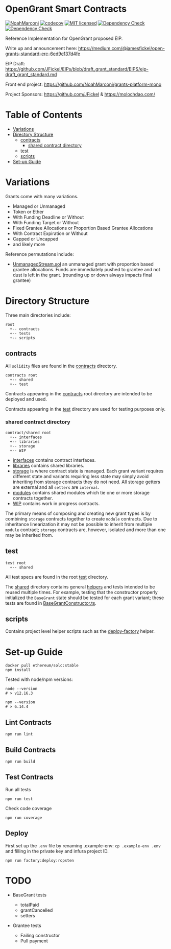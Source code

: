 # OpenGrant Smart Contracts

[![NoahMarconi](https://circleci.com/gh/NoahMarconi/grant-contracts.svg?style=shield)](https://circleci.com/gh/NoahMarconi/grant-contracts)
[![codecov](https://codecov.io/gh/NoahMarconi/grant-contracts/branch/master/graph/badge.svg)](https://codecov.io/gh/NoahMarconi/grant-contracts)
[![MIT licensed](https://img.shields.io/badge/license-MIT-blue.svg)](./LICENSE)
[![Dependency Check](https://img.shields.io/david/noahmarconi/grant-contracts)](https://david-dm.org/NoahMarconi/grant-contracts)
[![Dependency Check](https://img.shields.io/david/dev/noahmarconi/grant-contracts)](https://david-dm.org/NoahMarconi/grant-contracts?type=dev)


Reference Implementation for OpenGrant proposed EIP.

Write up and announcement here: https://medium.com/@jamesfickel/open-grants-standard-erc-6ed9e137d4fe

EIP Draft: https://github.com/JFickel/EIPs/blob/draft_grant_standard/EIPS/eip-draft_grant_standard.md

Front end project: https://github.com/NoahMarconi/grants-platform-mono

Project Sponsors: https://github.com/JFickel & https://molochdao.com/


# Table of Contents

- [Variations](#Variations)
- [Directory Structure](#Directory-Structure)
  * [contracts](#contracts)
    + [shared contract directory](#shared-contract-directory)
  * [test](#test)
  * [scripts](#scripts)
- [Set-up Guide](#Set-up-Guide)


# Variations

Grants come with many variations. 

  - Managed or Unmanaged
  - Token or Ether
  - With Funding Deadline or Without
  - With Funding Target or Without
  - Fixed Grantee Allocations or Proportion Based Grantee Allocations
  - With Contract Expiration or Without
  - Capped or Uncapped
  - and likely more

Reference permutations include:

  - [UnmanagedStream.sol](./contracts/UnmanagedStream.sol) an unmanaged grant with proportion based grantee allocations. Funds are immediately pushed to grantee and not dust is left in the grant. (rounding up or down always impacts final grantee)


# Directory Structure

Three main directories include:

```
root
  +-- contracts
  +-- tests
  +-- scripts
```

## contracts

All `solidity` files are found in the [contracts](./contracts/) directory. 

```
contracts root
  +-- shared
  +-- test
```

Contracts appearing in the [contracts](./contracts/) root directory are intended to be deployed and used.

Contracts appearing in the [test](./contracts/test) directory are used for testing purposes only.


### shared contract directory

```
contract/shared root
  +-- interfaces
  +-- libraries
  +-- storage
  +-- WIP
```

  * [interfaces](./contracts/shared/interfaces/) contains contract interfaces.
  * [libraries](./contracts/shared/libraries/) contains shared libraries.
  * [storage](./contracts/shared/storage/) is where contract state is managed. Each grant variant requires different state and variants requiring less state may simply avoid inheriting from storage contracts they do not need. All storage getters are external and all `setters` are `internal`.
  * [modules](./contracts/shared/modules/) contains shared modules which tie one or more storage contracts together.
  * [WIP](./contracts/shared/WIP/) contains work in progress contracts.


The primary means of composing and creating new grant types is by combining `storage` contracts together to create `module` contracts. Due to inheritance linearization it may not be possible to inherit from multiple `module` contract; `storage` contracts are, however, isolated and more than one may be inherited from.  


## test


```
test root
  +-- shared
```

All test specs are found in the root [test](./test/)  directory.

The [shared](./test/shared/) directory contains general [helpers](./test/shared/helpers.ts) and tests intended to be reused multiple times. For example, testing that the constructor properly initialized the `BaseGrant` state should be tested for each grant variant; these tests are found in [BaseGrantConstructor.ts](./test/shared/BaseGrantConstructor.ts). 


## scripts

Contains project level helper scripts such as the [deploy-factory](scripts/deploy-factory.ts) helper. 


# Set-up Guide

```
docker pull ethereum/solc:stable
npm install
```

Tested with node/npm versions:

```
node --version
# > v12.16.3

npm --version
# > 6.14.4
```

## Lint Contracts

```
npm run lint
```

## Build Contracts

```
npm run build
```

## Test Contracts

Run all tests
```
npm run test
```

Check code coverage
```
npm run coverage
```


## Deploy

First set up the `.env` file by renaming .example-env: `cp .example-env .env` and filling in the private key and infura project ID.

```
npm run factory:deploy:ropsten
```



# TODO

* BaseGrant tests
  * totalPaid
  * grantCancelled
  * setters

* Grantee tests
  * Failing constructor
  * Pull payment